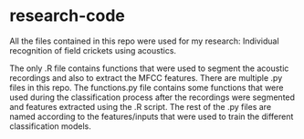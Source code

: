 # research-code
All the files contained in this repo were used for my research: Individual recognition of field crickets using acoustics.

The only .R file contains functions that were used to segment the acoustic recordings and also to extract the MFCC features.
There are multiple .py files in this repo.
The functions.py file contains some functions that were used during the classification process after the recordings
were segmented and features extracted using the .R script.
The rest of the .py files are named according to the features/inputs that were used to train the different classification
models. 



